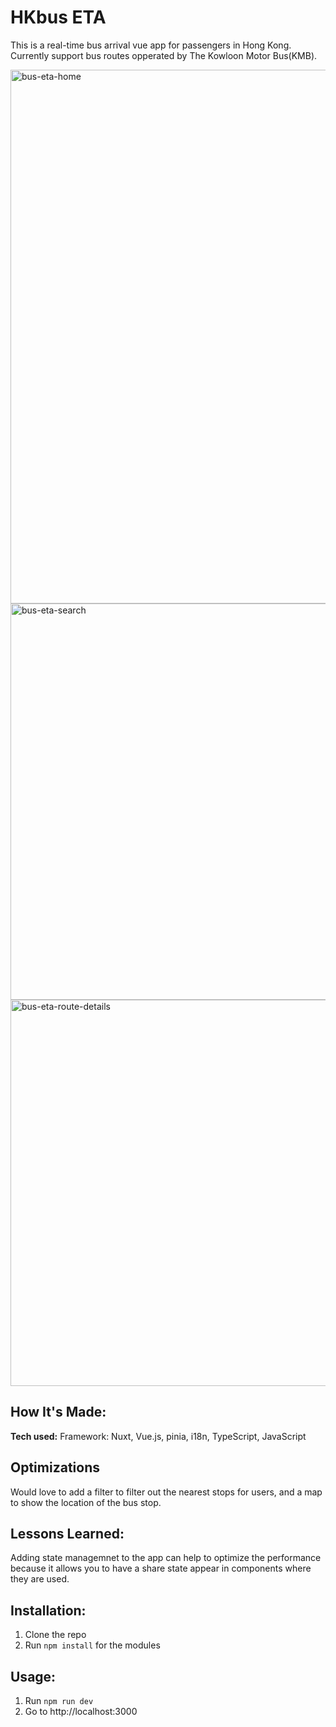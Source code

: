 # HKbus ETA
This is a real-time bus arrival vue app for passengers in Hong Kong. Currently support bus routes opperated by The Kowloon Motor Bus(KMB).

<img width="854" alt="bus-eta-home" src="https://github.com/Tsangwailam914/HKbus-eta/assets/131461078/32ce6903-4aa8-4b76-9669-fb0aa8179282">
<img width="634" alt="bus-eta-search" src="https://github.com/Tsangwailam914/HKbus-eta/assets/131461078/9c8ff1a6-f692-498b-94bd-7feaa16b58cd">
<img width="618" alt="bus-eta-route-details" src="https://github.com/Tsangwailam914/HKbus-eta/assets/131461078/70057c33-4e0b-46f8-ab39-b2850acde434">


## How It's Made:

**Tech used:** Framework: Nuxt, Vue.js, pinia, i18n, TypeScript, JavaScript

## Optimizations

Would love to add a filter to filter out the nearest stops for users, and a map to show the location of the bus stop.

## Lessons Learned:

Adding state managemnet to the app can help to optimize the performance because it allows you to have a share state appear in components where they are used.

## Installation:
1. Clone the repo
2. Run `npm install` for the modules

## Usage:
1. Run `npm run dev`
2. Go to http://localhost:3000
